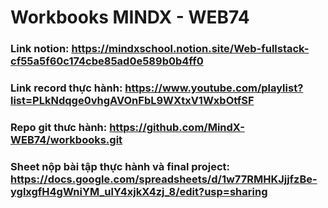 # Workbooks MINDX - WEB74
### Link notion: https://mindxschool.notion.site/Web-fullstack-cf55a5f60c174cbe85ad0e589b0b4ff0
### Link record thực hành: https://www.youtube.com/playlist?list=PLkNdqge0vhgAVOnFbL9WXtxV1WxbOtfSF
### Repo git thưc hành: https://github.com/MindX-WEB74/workbooks.git
### Sheet nộp bài tập thực hành và final project: https://docs.google.com/spreadsheets/d/1w77RMHKJjjfzBe-yglxgfH4gWniYM_ulY4xjkX4zj_8/edit?usp=sharing
